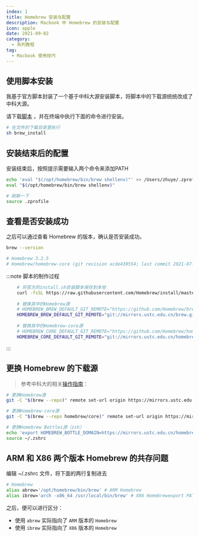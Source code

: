 ```yaml
---
index: 1
title: Homebrew 安装与配置
description: Macbook 中 Homebrew 的安装与配置
icon: apple
date: 2021-09-02
category:
  - 系列教程
tag:
  - Macbook 使用技巧
---
```


## 使用脚本安装

我基于官方脚本封装了一个基于中科大源安装脚本，将脚本中的下载源统统改成了中科大源。

请下载[脚本](https://zhuye-1308301598.file.myqcloud.com/brew_install.txt) ，并在终端中执行下面的命令进行安装。

```bash
# 在文件的下载目录里执行
sh brew_install
```

## 安装结束后的配置

安装结束后，按照提示需要输入两个命令来添加PATH

```bash
echo 'eval "$(/opt/homebrew/bin/brew shellenv)"' >> /Users/zhuye/.zprofile
eval "$(/opt/homebrew/bin/brew shellenv)"

# 刷新一下
source .zprofile
```

## 查看是否安装成功

之后可以通过查看 Homebrew 的版本，确认是否安装成功。

```bash
brew --version

# Homebrew 3.2.5
# Homebrew/homebrew-core (git revision acde438554; last commit 2021-07-27)
```

:::note 脚本的制作过程

```bash
    # 将官方的install.sh安装脚本保存到本地
    curl -fsSL https://raw.githubusercontent.com/Homebrew/install/master/install.sh >> brew_install
    
    # 替换其中的Homebrew源
    # HOMEBREW_BREW_DEFAULT_GIT_REMOTE="https://github.com/Homebrew/brew"
    HOMEBREW_BREW_DEFAULT_GIT_REMOTE="git://mirrors.ustc.edu.cn/brew.git"
    
    # 替换其中的Homebrew-core源
    # HOMEBREW_CORE_DEFAULT_GIT_REMOTE="https://github.com/Homebrew/homebrew-core"
    HOMEBREW_CORE_DEFAULT_GIT_REMOTE="git://mirrors.ustc.edu.cn/homebrew-core.git"
```

:::

## 更换 Homebrew 的下载源

> 参考中科大的相关[操作指南](https://mirrors.ustc.edu.cn/help/brew.git.html)：
>

```bash
# 更换Homebrew源
git -C "$(brew --repo)" remote set-url origin https://mirrors.ustc.edu.cn/brew.git

# 更换Homebrew-core源
git -C "$(brew --repo homebrew/core)" remote set-url origin https://mirrors.ustc.edu.cn/homebrew-core.git

# 更换Homebrew Bottles源（zsh）
echo 'export HOMEBREW_BOTTLE_DOMAIN=https://mirrors.ustc.edu.cn/homebrew-bottles' >> ~/.zshrc
source ~/.zshrc
```


## ARM 和 X86 两个版本 Homebrew 的共存问题

编辑 ~/.zshrc 文件，将下面的两行复制进去

```bash
# Homebrew
alias abrew='/opt/homebrew/bin/brew' # ARM Homebrew
alias ibrew='arch -x86_64 /usr/local/bin/brew' # X86 Homebrewexport PATH="/usr/local/opt/openssl@1.1/bin:$PATH"
```

之后，便可以进行区分：

- 使用 `abrew` 实际指向了 `ARM` 版本的 `Homebrew`
- 使用 `ibrew` 实际指向了 `X86` 版本的 `Homebrew`